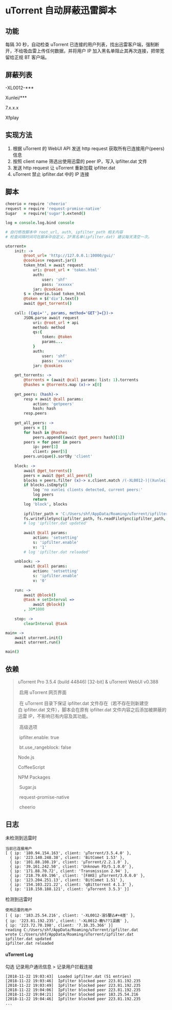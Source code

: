 # uTorrent 自动屏蔽迅雷脚本
## 功能

每隔 30 秒，自动检查 uTorrent 已连接的用户列表，找出迅雷客户端，强制断开，不给吸血雷上传任何数据，并将用户 IP 加入黑名单阻止其再次连接，把带宽留给正规 BT 客户端。

## 屏蔽列表

-XL0012-***

Xunlei/***

7.x.x.x

Xfplay

## 实现方法

1.  根据 uTorrent 的 WebUI API 发送 http request 获取所有已连接用户(peers)信息
2.  按照 client name 筛选出使用迅雷的 peer IP，写入 ipfilter.dat 文件
3.  发送 http request 让 uTorrent 重新加载 ipfilter.dat
4.  uTorrent 禁止 ipfilter.dat 中的 IP 连接

## 脚本

```coffeescript
cheerio = require 'cheerio'
request = require 'request-promise-native'
Sugar   = require('sugar').extend()

log = console.log.bind console

# 自行修改脚本中 root_url, auth, ipfilter_path 相关内容
# 检查间隔时间可在脚本中自定义，IP黑名单(ipfilter.dat) 建议每天清空一次。

utorrent=
    init: ->
        @root_url= 'http://127.0.0.1:10000/gui/'
        @cookies= request.jar()
        token_html = await request
            uri: @root_url + 'token.html'
            auth:
                user: 'shf'
                pass: 'xxxxxx'
            jar: @cookies
        $ = cheerio.load token_html
        @token = $('div').text()
        await @get_torrents()
        
    call: ({api='', params, method='GET'}={})->
        JSON.parse await request
            uri: @root_url + api
            method: method
            qs:{
                token: @token
                params...
            }
            auth:
                user: 'shf'
                pass: 'xxxxxx'
            jar: @cookies
    
    get_torrents: -> 
        @torrents = (await @call params: list: 1).torrents
        @hashes = @torrents.map (x)-> x[0]
        
    get_peers: (hash)->
        resp = await @call params:
            action: 'getpeers'
            hash: hash
        resp.peers
    
    get_all_peers: ->
        peers = []
        for hash in @hashes
            peers.append((await @get_peers hash)[1])
        peers = for peer in peers
            ip: peer[1]
            client: peer[5]
        peers.unique().sortBy 'client'
        
    block: ->
        await @get_torrents()
        peers = await @get_all_peers()
        blocks = peers.filter (x)-> x.client.match /(-XL0012-)|(Xunlei)|(^7\.)|(Xfplay)/i
        if blocks.isEmpty()
            log 'no xunlei clients detected, current peers:'
            log peers
            return
        log 'block', blocks
        
        ipfilter_path = 'C:/Users/shf/AppData/Roaming/uTorrent/ipfilter.dat'
        fs.writeFileSync(ipfilter_path, fs.readFileSync(ipfilter_path, 'UTF8').trim().split('\n').append(x.ip for x in blocks).unique().join('\n') + '\n')
        # log 'ipfilter.dat updated'
        
        await @call params:
            action: 'setsetting'
            s: 'ipfilter.enable'
            v: '1'
        # log 'ipfilter.dat reloaded'
        
    unblock: ->
        await @call params:
            action: 'setsetting'
            s: 'ipfilter.enable'
            v: '0'
    
    run: ->
        await @block()
        @task = setInterval => 
            await @block()
        , 30*1000
        
    stop: ->
        clearInterval @task

main= ->
    await utorrent.init()
    await utorrent.run()

main()
```

## 依赖

>uTorrent Pro 3.5.4 (build 44846) [32-bit] & uTorrent WebUI v0.388
>
>​    启用 uTorrent 网页界面
>
>​    在 uTorrent 目录下保证 ipfilter.dat 文件存在（若不存在则新建空白 ipfilter.dat 文件），脚本会在原有 ipfilter.dat 文件内容之后添加被屏蔽的迅雷 IP，不影响已有内容及其功能。 
>
>​    高级选项
>
>​        ipfilter.enable: true
>
>​        bt.use_rangeblock: false
>
>Node.js
>
>CoffeeScript
>
>NPM Packages
>
>​    Sugar.js
>
>​    request-promise-native
>
>​    cheerio

## 日志

未检测到迅雷时

```
当前已连接用户
[ { ip: '180.94.154.163', client: 'µTorrent/3.5.4.0' },
  { ip: '223.140.248.38', client: 'BitComet 1.53' },
  { ip: '101.88.108.19', client: 'µTorrent/2.2.1.0' },
  { ip: '39.161.242.50', client: 'Unknown FD/5.1.0.0' },
  { ip: '171.88.70.72', client: 'Transmission 2.94' },
  { ip: '218.79.69.196', client: '[FAKE] µTorrent/3.0.0.0' },
  { ip: '123.204.251.13', client: 'BitComet 1.51' },
  { ip: '154.103.221.22', client: 'qBittorrent 4.1.3' },
  { ip: '118.150.188.121', client: 'μTorrent 3.5.3' }]
```

检测到迅雷时

```
使用迅雷的用户
[ { ip: '183.25.54.216', client: '-XL0012-溶S鑋亾#+4厓' },
{ ip: '223.81.192.235', client: '-XL0012-輓%??1涙鷉' },
{ ip: '223.72.70.198', client: '7.10.35.366' }]
reading C:/Users/shf/AppData/Roaming/uTorrent/ipfilter.dat
wrote C:/Users/shf/AppData/Roaming/uTorrent/ipfilter.dat
ipfilter.dat updated
ipfilter.dat reloaded
```

#### uTorrent Log

勾选 记录用户通讯信息 > 记录用户拦截连接

```
[2018-11-22 19:03:43]  Loaded ipfilter.dat (51 entries)
[2018-11-22 19:03:46]  IpFilter blocked peer 223.81.192.235
[2018-11-22 19:03:49]  IpFilter blocked peer 223.81.192.235
[2018-11-22 19:04:06]  IpFilter blocked peer 223.81.192.235
[2018-11-22 19:04:21]  IpFilter blocked peer 183.25.54.216
[2018-11-22 19:04:46]  IpFilter blocked peer 223.81.192.235
...
```



